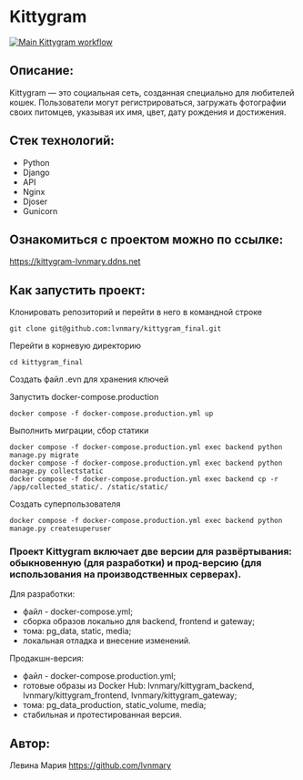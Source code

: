 # Kittygram

[![Main Kittygram workflow](https://github.com/lvnmary/kittygram_final/actions/workflows/main.yml/badge.svg)](https://github.com/lvnmary/kittygram_final/actions/workflows/main.yml)

## Описание:
Kittygram — это социальная сеть, созданная специально для любителей кошек. Пользователи могут регистрироваться, загружать фотографии своих питомцев, указывая их имя, цвет, дату рождения и достижения.

## Стек технологий:
- Python
- Django
- API
- Nginx
- Djoser
- Gunicorn 

## Ознакомиться с проектом можно по ссылке:
https://kittygram-lvnmary.ddns.net

## Как запустить проект:
Клонировать репозиторий и перейти в него в командной строке

```
git clone git@github.com:lvnmary/kittygram_final.git
```

Перейти в корневую директорию
```
cd kittygram_final
```

Создать файл .evn для хранения ключей

Запустить docker-compose.production

```
docker compose -f docker-compose.production.yml up
```

Выполнить миграции, сбор статики

```
docker compose -f docker-compose.production.yml exec backend python manage.py migrate
docker compose -f docker-compose.production.yml exec backend python manage.py collectstatic
docker compose -f docker-compose.production.yml exec backend cp -r /app/collected_static/. /static/static/

```

Создать суперпользователя

```
docker compose -f docker-compose.production.yml exec backend python manage.py createsuperuser
```

### Проект Kittygram включает две версии для развёртывания: обыкновенную (для разработки) и прод-версию (для использования на производственных серверах).
Для разработки:
- файл - docker-compose.yml;
- сборка образов локально для backend, frontend и gateway;
- тома: pg_data, static, media;
- локальная отладка и внесение изменений.

Продакшн-версия:
- файл - docker-compose.production.yml;
- готовые образы из Docker Hub: lvnmary/kittygram_backend, lvnmary/kittygram_frontend, lvnmary/kittygram_gateway;
- тома: pg_data_production, static_volume, media;
- стабильная и протестированная версия.

## Автор:
Левина Мария 
https://github.com/lvnmary